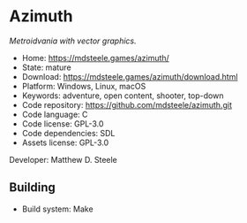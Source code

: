# Azimuth

_Metroidvania with vector graphics._

- Home: https://mdsteele.games/azimuth/
- State: mature
- Download: https://mdsteele.games/azimuth/download.html
- Platform: Windows, Linux, macOS
- Keywords: adventure, open content, shooter, top-down
- Code repository: https://github.com/mdsteele/azimuth.git
- Code language: C
- Code license: GPL-3.0
- Code dependencies: SDL
- Assets license: GPL-3.0

Developer: Matthew D. Steele

## Building

- Build system: Make